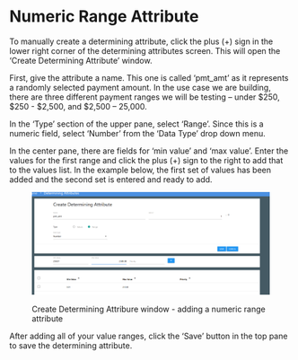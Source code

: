 # Numeric Range Attribute

To manually create a determining attribute, click the plus (+) sign in the lower right corner of the determining attributes screen. This will open the ‘Create Determining Attribute’ window.

First, give the attribute a name.  This one is called ‘pmt\_amt’ as it represents a randomly selected payment amount.  In the use case we are building, there are three different payment ranges we will be testing – under $250, $250 - $2,500, and $2,500 – 25,000.

In the ‘Type’ section of the upper pane, select ‘Range’.  Since this is a numeric field, select ‘Number’ from the ‘Data Type’ drop down menu.

In the center pane, there are fields for ‘min value’ and ‘max value’.  Enter the values for the first range and click the plus (+) sign to the right to add that to the values list.  In the example below, the first set of values has been added and the second set is entered and ready to add.

<figure><img src="../../../../../../.gitbook/assets/image (2).png" alt=""><figcaption><p>Create Determining Attribure window - adding a numeric range attribute</p></figcaption></figure>

After adding all of your value ranges, click the ‘Save’ button in the top pane to save the determining attribute.
